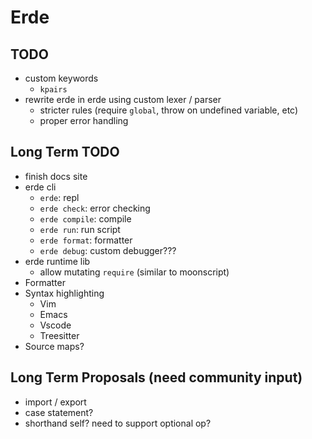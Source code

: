 # Erde

## TODO

- custom keywords
  - `kpairs`
- rewrite erde in erde using custom lexer / parser
  - stricter rules (require `global`, throw on undefined variable, etc)
  - proper error handling

## Long Term TODO

- finish docs site
- erde cli
  - `erde`: repl
  - `erde check`: error checking
  - `erde compile`: compile
  - `erde run`: run script
  - `erde format`: formatter
  - `erde debug`: custom debugger???
- erde runtime lib
  - allow mutating `require` (similar to moonscript)
- Formatter
- Syntax highlighting
  - Vim
  - Emacs
  - Vscode
  - Treesitter
- Source maps?

## Long Term Proposals (need community input)

- import / export
- case statement?
- shorthand self? need to support optional op?
